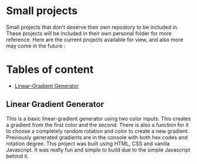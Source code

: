 # Small projects
Small projects that don't deserve their own repostory to be included in. These projects will be included in their own personal folder for more reference.
Here are the current projects available for view, and also more may come in the future : 

# Tables of content 
* [Linear-Gradient Generator](#linear-gradient-generator)

## Linear Gradient Generator
This is a basic linear-gradient generator using two color inputs. This creates a gradient from the first color and the second. There is also a function for it to choose 
a completely random rotation and color to create a new gradient. Previously generated gradients are in the console with both hex codes and rotation degree. This project 
was built using HTML, CSS and vanilla Javascript. It was really fun and simple to build due to the simple Javascript behind it.
